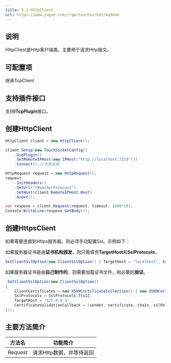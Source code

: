 ```yaml
---
title: 5.3 HttpClient
url: https://www.yuque.com/rrqm/touchsocket/kq9emu
---
```


<a name="jyzSl"></a>

## 说明

HttpClient是Http客户端类。主要用于请求Http报文。

<a name="cmsde"></a>

## 可配置项

继承TcpClient

<a name="mMhq1"></a>

## 支持插件接口

支持**ITcpPlugin**接口。

<a name="LAsiE"></a>

## 创建HttpClient

```csharp
HttpClient client = new HttpClient();

client.Setup(new TouchSocketConfig()
    .UsePlugin()
    .SetRemoteIPHost(new IPHost("http://localhost:7219")))
    .Connect();//先做连接

HttpRequest request = new HttpRequest();
request
    .InitHeaders()
    .SetUrl("/WeatherForecast")
    .SetHost(client.RemoteIPHost.Host)
    .AsGet();

var respose = client.Request(request, timeout: 1000*10);
Console.WriteLine(respose.GetBody());
```

<a name="TixmX"></a>

## 创建HttpsClient

如果需要连接到Https服务器。则必须手动配置Ssl。示例如下：

如果服务器证书是由**证书机构颁发**，则只需填充**TargetHost**和**SslProtocols**。

```csharp
SetClientSslOption(new ClientSslOption() { TargetHost = "localhost", SslProtocols = SslProtocols.Tls12 })
```

如果服务器证书是由**自己制作的**，则需要加载证书文件，和必要的**验证**。

```csharp
.SetClientSslOption(new ClientSslOption()
{
    ClientCertificates = new X509CertificateCollection() { new X509Certificate2("RRQMSocket.pfx", "RRQMSocket") },
    SslProtocols = SslProtocols.Tls12,
    TargetHost = "127.0.0.1",
    CertificateValidationCallback = (sender, certificate, chain, sslPolicyErrors) => { return true; }
}));
```

<a name="mhUPx"></a>

## 主要方法简介

| **方法名** | **功能简介** |
| --- | --- |
| Request | 请求Http数据，并等待返回 |

<a name="loqXr"></a>

##
